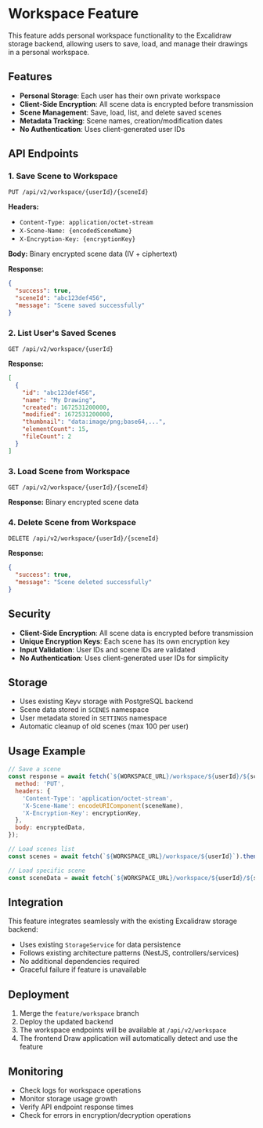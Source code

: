 # Workspace Feature

This feature adds personal workspace functionality to the Excalidraw storage backend, allowing users to save, load, and manage their drawings in a personal workspace.

## Features

- **Personal Storage**: Each user has their own private workspace
- **Client-Side Encryption**: All scene data is encrypted before transmission
- **Scene Management**: Save, load, list, and delete saved scenes
- **Metadata Tracking**: Scene names, creation/modification dates
- **No Authentication**: Uses client-generated user IDs

## API Endpoints

### 1. Save Scene to Workspace
```
PUT /api/v2/workspace/{userId}/{sceneId}
```

**Headers:**
- `Content-Type: application/octet-stream`
- `X-Scene-Name: {encodedSceneName}`
- `X-Encryption-Key: {encryptionKey}`

**Body:** Binary encrypted scene data (IV + ciphertext)

**Response:**
```json
{
  "success": true,
  "sceneId": "abc123def456",
  "message": "Scene saved successfully"
}
```

### 2. List User's Saved Scenes
```
GET /api/v2/workspace/{userId}
```

**Response:**
```json
[
  {
    "id": "abc123def456",
    "name": "My Drawing",
    "created": 1672531200000,
    "modified": 1672531200000,
    "thumbnail": "data:image/png;base64,...",
    "elementCount": 15,
    "fileCount": 2
  }
]
```

### 3. Load Scene from Workspace
```
GET /api/v2/workspace/{userId}/{sceneId}
```

**Response:** Binary encrypted scene data

### 4. Delete Scene from Workspace
```
DELETE /api/v2/workspace/{userId}/{sceneId}
```

**Response:**
```json
{
  "success": true,
  "message": "Scene deleted successfully"
}
```

## Security

- **Client-Side Encryption**: All scene data is encrypted before transmission
- **Unique Encryption Keys**: Each scene has its own encryption key
- **Input Validation**: User IDs and scene IDs are validated
- **No Authentication**: Uses client-generated user IDs for simplicity

## Storage

- Uses existing Keyv storage with PostgreSQL backend
- Scene data stored in `SCENES` namespace
- User metadata stored in `SETTINGS` namespace
- Automatic cleanup of old scenes (max 100 per user)

## Usage Example

```javascript
// Save a scene
const response = await fetch(`${WORKSPACE_URL}/workspace/${userId}/${sceneId}`, {
  method: 'PUT',
  headers: {
    'Content-Type': 'application/octet-stream',
    'X-Scene-Name': encodeURIComponent(sceneName),
    'X-Encryption-Key': encryptionKey,
  },
  body: encryptedData,
});

// Load scenes list
const scenes = await fetch(`${WORKSPACE_URL}/workspace/${userId}`).then(r => r.json());

// Load specific scene
const sceneData = await fetch(`${WORKSPACE_URL}/workspace/${userId}/${sceneId}`).then(r => r.arrayBuffer());
```

## Integration

This feature integrates seamlessly with the existing Excalidraw storage backend:

- Uses existing `StorageService` for data persistence
- Follows existing architecture patterns (NestJS, controllers/services)
- No additional dependencies required
- Graceful failure if feature is unavailable

## Deployment

1. Merge the `feature/workspace` branch
2. Deploy the updated backend
3. The workspace endpoints will be available at `/api/v2/workspace`
4. The frontend Draw application will automatically detect and use the feature

## Monitoring

- Check logs for workspace operations
- Monitor storage usage growth
- Verify API endpoint response times
- Check for errors in encryption/decryption operations
